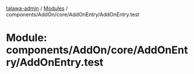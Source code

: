 [talawa-admin](../README.md) / [Modules](../modules.md) / components/AddOn/core/AddOnEntry/AddOnEntry.test

# Module: components/AddOn/core/AddOnEntry/AddOnEntry.test
